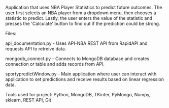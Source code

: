 Application that uses NBA Player Statistics to predict future outcomes. The user first selects an NBA player from a dropdown menu, then chooses a statistic to predict. Lastly, the user enters the value of the statistic and presses the 'Calculate' button to find out if the prediction could be strong.

Files:

api_documentation.py - Uses API-NBA REST API from RapidAPI and requests API to retreive data.

mongodb_connect.py - Connects to MongoDB database and creates connection or table and adds records from API.

sportypredictWindow.py - Main application where user can interact with application to set predictions and receive results based on linear regression data.

Tools used for project: Python, MongoDB, TKinter, PyMongo, Numpy, sklearn, REST API, Git
